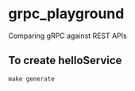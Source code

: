 # grpc_playground
Comparing gRPC against REST APIs


## To create helloService
```
make generate
```